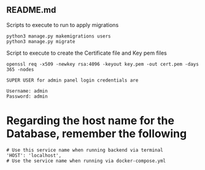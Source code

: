## README.md

Scripts to execute to run to apply migrations

```
python3 manage.py makemigrations users
python3 manage.py migrate
```

Script to execute to create the Certificate file and Key pem files

```
openssl req -x509 -newkey rsa:4096 -keyout key.pem -out cert.pem -days 365 -nodes
```

```
SUPER USER for admin panel login credentials are

Username: admin
Password: admin
```

# Regarding the host name for the Database, remember the following

```
# Use this service name when running backend via terminal
'HOST': 'localhost',
# Use the service name when running via docker-compose.yml
```
